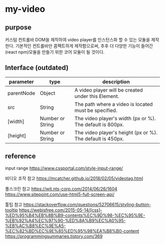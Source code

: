 # my-video

## purpose

커스텀 컨트롤바 DOM을 제작하여 video player를 인스턴스화 할 수 있는 모듈을 제작한다.
기본적인 컨트롤바만 콤팩트하게 제작함으로써, 추후 더 다양한 기능이 들어간 (react npm)모듈을 만들기 위한 코어 모듈이 될 것이다.

## Interface (outdated)

| parameter  | type             | description                                                |
| ---------- | ---------------- | ---------------------------------------------------------- |
| parentNode | Object           | A video player will be created under this Element.         |
| src        | String           | The path where a video is located must be specified.       |
| [width]    | Number or String | The video player's width (px or %). The default is 800px.  |
| [height]   | Number or String | The video player's height (px or %). The default is 450px. |

## reference

input range
https://www.cssportal.com/style-input-range/

비디오 조작 참고
https://mcatcher.github.io/2018/02/05/videotag.html

풀스크린 참고
https://wit.nts-corp.com/2014/06/26/1604
https://www.sitepoint.com/use-html5-full-screen-api/

툴팁 참고
https://stackoverflow.com/questions/52706615/styling-button-tooltip
https://webisfree.com/2015-05-14/[css]-%ED%95%B4%EB%8B%B9-contents%EC%9D%98-%EC%95%9E-%EB%92%A4%EC%97%90-%ED%8A%B9%EC%A0%95-%EB%AC%B8%EC%9E%A5-%EC%82%BD%EC%9E%85%ED%95%98%EA%B8%B0-content
https://programmingsummaries.tistory.com/369
